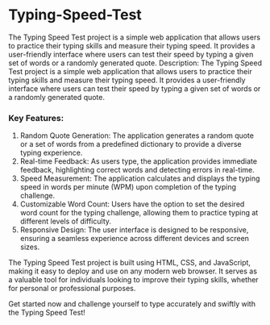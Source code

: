 # Typing-Speed-Test
The Typing Speed Test project is a simple web application that allows users to practice their typing skills and measure their typing speed. It provides a user-friendly interface where users can test their speed by typing a given set of words or a randomly generated quote.
Description:
The Typing Speed Test project is a simple web application that allows users to practice their typing skills and measure their typing speed. It provides a user-friendly interface where users can test their speed by typing a given set of words or a randomly generated quote.

### Key Features:

1) Random Quote Generation: The application generates a random quote or a set of words from a predefined dictionary to provide a diverse typing experience.
2) Real-time Feedback: As users type, the application provides immediate feedback, highlighting correct words and detecting errors in real-time.
3) Speed Measurement: The application calculates and displays the typing speed in words per minute (WPM) upon completion of the typing challenge.
4) Customizable Word Count: Users have the option to set the desired word count for the typing challenge, allowing them to practice typing at different levels of difficulty.
5) Responsive Design: The user interface is designed to be responsive, ensuring a seamless experience across different devices and screen sizes.

The Typing Speed Test project is built using HTML, CSS, and JavaScript, making it easy to deploy and use on any modern web browser. It serves as a valuable tool for individuals looking to improve their typing skills, whether for personal or professional purposes.

Get started now and challenge yourself to type accurately and swiftly with the Typing Speed Test!      
